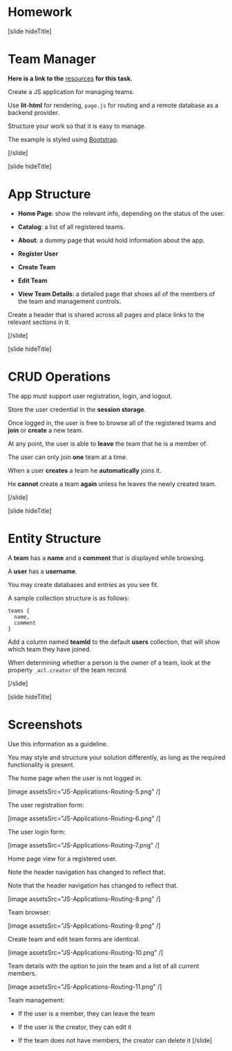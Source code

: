 # Homework

[slide hideTitle]

# Team Manager

**Here is a link to the** [resources](https://videos.softuni.org/resources/javascript/javascript-applications/07-JS-Applications-Routing.zip) **for this task.**

Create a JS application for managing teams.

Use **lit-html** for rendering, `page.js` for routing and a remote database as a backend provider.

Structure your work so that it is easy to manage.

The example is styled using [Bootstrap](https://getbootstrap.com/).

[/slide]

[slide hideTitle]

# App Structure

- **Home Page**: show the relevant info, depending on the status of the user.

- **Catalog**: a list of all registered teams.

- **About**: a dummy page that would hold information about the app.

- **Register User**

- **Create Team**

- **Edit Team**

- **View Team Details**: a detailed page that shows all of the members of the team and management controls.

Create a header that is shared across all pages and place links to the relevant sections in it.

[/slide]

[slide hideTitle]

# CRUD Operations

The app must support user registration, login, and logout.

Store the user credential in the **session storage**.

Once logged in, the user is free to browse all of the registered teams and **join** or **create** a new team.

At any point, the user is able to **leave** the team that he is a member of.

The user can only join **one** team at a time.

When a user **creates** a team he **automatically** joins it.

He **cannot** create a team **again** unless he leaves the newly created team.

[/slide]

[slide hideTitle]
# Entity Structure

A **team** has a **name** and a **comment** that is displayed while browsing.

A **user** has a **username**.

You may create databases and entries as you see fit.

A sample collection structure is as follows:

```
teams {
  name,
  comment
}
```

Add a column named **teamId** to the default **users** collection, that will show which team they have joined.

When determining whether a person is the owner of a team, look at the property `_acl.creator` of the team record.

[/slide]

[slide hideTitle]

# Screenshots

Use this information as a guideline.

You may style and structure your solution differently, as long as the required functionality is present.

The home page when the user is not logged in.

[image assetsSrc="JS-Applications-Routing-5.png" /]

The user registration form:

[image assetsSrc="JS-Applications-Routing-6.png" /]

The user login form: 

[image assetsSrc="JS-Applications-Routing-7.png" /]

Home page view for a registered user.

Note the header navigation has changed to reflect that.

Note that the header navigation has changed to reflect that.

[image assetsSrc="JS-Applications-Routing-8.png" /]

Team browser:

[image assetsSrc="JS-Applications-Routing-9.png" /]

Create team and edit team forms are identical.

[image assetsSrc="JS-Applications-Routing-10.png" /]

Team details with the option to join the team and a list of all current members.

[image assetsSrc="JS-Applications-Routing-11.png" /]

Team management:

- If the user is a member, they can leave the team

- If the user is the creator, they can edit it

- If the team does not have members, the creator can delete it
[/slide]
